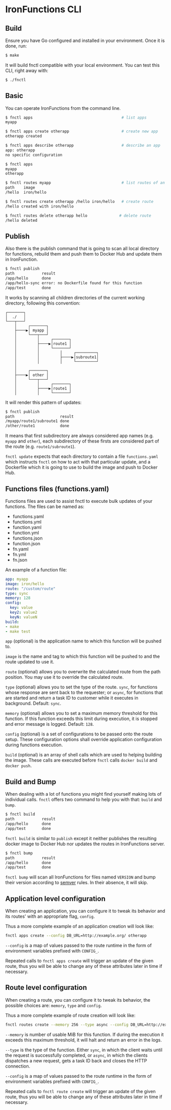 # IronFunctions CLI

## Build

Ensure you have Go configured and installed in your environment. Once it is
done, run:

```sh
$ make
```

It will build fnctl compatible with your local environment. You can test this
CLI, right away with:

```sh
$ ./fnctl
```

## Basic
You can operate IronFunctions from the command line.

```sh
$ fnctl apps                                       # list apps
myapp

$ fnctl apps create otherapp                       # create new app
otherapp created

$ fnctl apps describe otherapp                     # describe an app
app: otherapp
no specific configuration

$ fnctl apps
myapp
otherapp

$ fnctl routes myapp                               # list routes of an app
path	image
/hello	iron/hello

$ fnctl routes create otherapp /hello iron/hello   # create route
/hello created with iron/hello

$ fnctl routes delete otherapp hello              # delete route
/hello deleted
```

## Publish

Also there is the publish command that is going to scan all local directory for
functions, rebuild them and push them to Docker Hub and update them in
IronFunction.

```sh
$ fnctl publish
path    	    result
/app/hello	    done
/app/hello-sync	error: no Dockerfile found for this function
/app/test	    done
```

It works by scanning all children directories of the current working directory,
following this convention:

<pre><code>┌───────┐
│  ./   │
└───┬───┘
    │     ┌───────┐
    ├────▶│ myapp │
    │     └───┬───┘
    │         │     ┌───────┐
    │         ├────▶│route1 │
    │         │     └───────┘
    │         │         │     ┌─────────┐
    │         │         ├────▶│subroute1│
    │         │         │     └─────────┘
    │
    │     ┌───────┐
    ├────▶│ other │
    │     └───┬───┘
    │         │     ┌───────┐
    │         ├────▶│route1 │
    │         │     └───────┘</code></pre>


It will render this pattern of updates:

```sh
$ fnctl publish
path    	            result
/myapp/route1/subroute1	done
/other/route1	        done
```

It means that first subdirectory are always considered app names (e.g. `myapp`
and `other`), each subdirectory of these firsts are considered part of the route
(e.g. `route1/subroute1`).

`fnctl update` expects that each directory to contain a file `functions.yaml`
which instructs `fnctl` on how to act with that particular update, and a
Dockerfile which it is going to use to build the image and push to Docker Hub.

## Functions files (functions.yaml)

Functions files are used to assist fnctl to execute bulk updates of your
functions. The files can be named as:

- functions.yaml
- functions.yml
- function.yaml
- function.yml
- functions.json
- function.json
- fn.yaml
- fn.yml
- fn.json

An example of a function file:
```yaml
app: myapp
image: iron/hello
route: "/custom/route"
type: sync
memory: 128
config:
  key: value
  key2: value2
  keyN: valueN
build:
- make
- make test
```

`app` (optional) is the application name to which this function will be pushed
to.

`image` is the name and tag to which this function will be pushed to and the
route updated to use it.

`route` (optional) allows you to overwrite the calculated route from the path
position. You may use it to override the calculated route.

`type` (optional) allows you to set the type of the route. `sync`, for functions
whose response are sent back to the requester; or `async`, for functions that
are started and return a task ID to customer while it executes in background.
Default: `sync`.

`memory` (optional) allows you to set a maximum memory threshold for this
function. If this function exceeds this limit during execution, it is stopped
and error message is logged. Default: `128`.

`config` (optional) is a set of configurations to be passed onto the route
setup. These configuration options shall override application configuration
during functions execution.

`build` (optional) is an array of shell calls which are used to helping building
the image. These calls are executed before `fnctl` calls `docker build` and
`docker push`.

## Build and Bump

When dealing with a lot of functions you might find yourself making lots of
individual calls. `fnctl` offers two command to help you with that: `build` and
`bump`.

```sh
$ fnctl build
path    	    result
/app/hello	    done
/app/test	    done
```

`fnctl build` is similar to `publish` except it neither publishes the resulting
docker image to Docker Hub nor updates the routes in IronFunctions server.

```sh
$ fnctl bump
path    	    result
/app/hello	    done
/app/test	    done
```

`fnctl bump` will scan all IronFunctions for files named `VERSION` and bump
their version according to [semver](http://semver.org/) rules. In their absence,
it will skip.

## Application level configuration

When creating an application, you can configure it to tweak its behavior and its
routes' with an appropriate flag, `config`.

Thus a more complete example of an application creation will look like:
```sh
fnctl apps create --config DB_URL=http://example.org/ otherapp
```

`--config` is a map of values passed to the route runtime in the form of
environment variables prefixed with `CONFIG_`.

Repeated calls to `fnctl apps create` will trigger an update of the given
route, thus you will be able to change any of these attributes later in time
if necessary.

## Route level configuration

When creating a route, you can configure it to tweak its behavior, the possible
choices are: `memory`, `type` and `config`.

Thus a more complete example of route creation will look like:
```sh
fnctl routes create --memory 256 --type async --config DB_URL=http://example.org/ otherapp /hello iron/hello
```

`--memory` is number of usable MiB for this function. If during the execution it
exceeds this maximum threshold, it will halt and return an error in the logs.

`--type` is the type of the function. Either `sync`, in which the client waits
until the request is successfully completed, or `async`, in which the clients
dispatches a new request, gets a task ID back and closes the HTTP connection.

`--config` is a map of values passed to the route runtime in the form of
environment variables prefixed with `CONFIG_`.

Repeated calls to `fnctl route create` will trigger an update of the given
route, thus you will be able to change any of these attributes later in time
if necessary.
